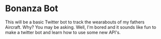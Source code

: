 # Bonanza Bot
 
This will be a basic Twitter bot to track the wearabouts of my fathers Aircraft. Why? You may be asking. Well, I'm bored and it sounds like fun to make a twitter bot and learn how to use some new API's.